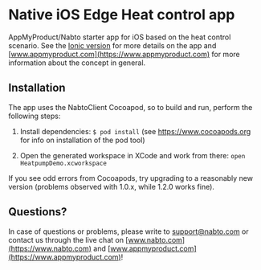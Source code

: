 # Native iOS Edge Heat control app

AppMyProduct/Nabto starter app for iOS based on the heat control scenario. See the [Ionic
version](https://github.com/nabto/ionic-starter-nabto) for more details on the app and
[www.appmyproduct.com](https://www.appmyproduct.com) for more information about the concept in general.

## Installation

The app uses the NabtoClient Cocoapod, so to build and run, perform the following steps:

1. Install dependencies: `$ pod install` (see https://www.cocoapods.org for info on installation of the pod tool)

2. Open the generated workspace in XCode and work from there: `open HeatpumpDemo.xcworkspace`

If you see odd errors from Cocoapods, try upgrading to a reasonably new version (problems observed with 1.0.x, while 1.2.0 works fine).

## Questions?

In case of questions or problems, please write to support@nabto.com or contact us through the live chat on [www.nabto.com](https://www.nabto.com) and [www.appmyproduct.com](https://www.appmyproduct.com)!
